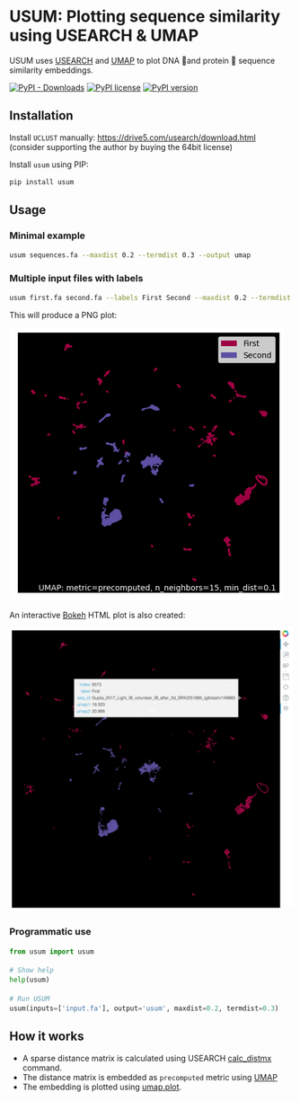 # USUM: Plotting sequence similarity using USEARCH & UMAP

USUM uses [USEARCH](https://drive5.com/usearch/) and [UMAP](https://github.com/lmcinnes/umap) to plot DNA 🧬and protein 🧶 sequence similarity embeddings.

[![PyPI - Downloads](https://img.shields.io/pypi/dm/usum.svg?color=green&label=PyPI%20downloads)](https://pypi.python.org/pypi/usum/)
[![PyPI license](https://img.shields.io/pypi/l/usum.svg)](https://pypi.python.org/pypi/usum/)
[![PyPI version](https://badge.fury.io/py/usum.svg)](https://pypi.python.org/pypi/usum/)

## Installation

Install `UCLUST` manually: https://drive5.com/usearch/download.html (consider supporting the author by buying the 64bit license)

Install `usum` using PIP:

```bash
pip install usum
```

## Usage

### Minimal example

```bash
usum sequences.fa --maxdist 0.2 --termdist 0.3 --output umap
```

### Multiple input files with labels

```bash
usum first.fa second.fa --labels First Second --maxdist 0.2 --termdist 0.3 --output umap
```

This will produce a PNG plot:

![UMAP static example](docs/example1.png?raw=true "UMAP static example")

An interactive [Bokeh](https://bokeh.org) HTML plot is also created:

![UMAP Bokeh example](docs/example2.png?raw=true "UMAP Bokeh example")

### Programmatic use

```python
from usum import usum

# Show help
help(usum)

# Run USUM
usum(inputs=['input.fa'], output='usum', maxdist=0.2, termdist=0.3)
```

## How it works

- A sparse distance matrix is calculated using USEARCH [calc_distmx](https://drive5.com/usearch/manual/cmd_calc_distmx.html) command. 
- The distance matrix is embedded as `precomputed` metric using [UMAP](https://github.com/lmcinnes/umap) 
- The embedding is plotted using [umap.plot](https://umap-learn.readthedocs.io/en/latest/plotting.html).
